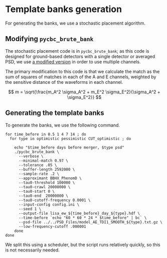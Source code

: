 # Template banks generation

For generating the banks, we use a stochastic placement algorithm.

## Modifying `pycbc_brute_bank`
The stochastic placement code is in `pycbc_brute_bank`; as this code is designed for ground-based detectors with a single detector or averaged PSD, we use [a modified version](./pycbc_brute_bank) in order to use multiple channels.

The primary modification to this code is that we calculate the match as the sum of squares of matches in each of the A and E channels, weighted by the sensitive distance of the waveforms in each channel.

$$
m  = \sqrt{\frac{m_A^2 \sigma_A^2 + m_E^2 \sigma_E^2}{\sigma_A^2 + \sigma_E^2}}
$$

## Generating the template banks

To generate the banks, we use the following command.

```
for time_before in 0.5 1 4 7 14 ; do
  for type in optimistic pessimistic CUT_optimistic ; do

    echo "$time_before days before merger, $type psd"
    ./pycbc_brute_bank \
      --verbose \
      --minimal-match 0.97 \
      --tolerance .05 \
      --buffer-length 2592000 \
      --sample-rate .2 \
      --approximant BBHX_PhenomD \
      --tau0-threshold 100000 \
      --tau0-crawl 20000000 \
      --tau0-start 0 \
      --tau0-end  20000000 \
      --tau0-cutoff-frequency 0.0001 \
      --input-config config.ini \
      --seed 1 \
      --output-file lisa_ew_${time_before}_day_${type}.hdf \
      --time-before `echo "60 * 60 * 24 * $time_before" | bc` \
      --psd-file ../../PSD_Files/model_AE_TDI1_SMOOTH_${type}.txt.gz \
      --low-frequency-cutoff .000001
    done
done

```

We split this using a scheduler, but the script runs relatively quickly, so this is not necessarily needed.